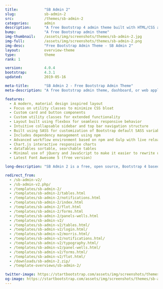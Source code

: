 ```yaml
---
title:            "SB Admin 2"
slug:             sb-admin-2
src:              /themes/sb-admin-2
categories:       admin
description:      "A free Bootstrap 4 admin theme built with HTML/CSS and a modern development workflow environment ready to use to build your next dashboard or web application"
bump:             "A free Bootstrap admin theme"
img-thumbnail:    /assets/img/screenshots/themes/sb-admin-2.jpg
img-full:         /assets/img/screenshots/themes/sb-admin-2.png
img-desc:         "Free Bootstrap Admin Theme - SB Admin 2"
layout:           overview-theme
type:             theme
rank: 1

version:          4.0.4
bootstrap:        4.3.1
updated:          2019-05-16

meta-title:       "SB Admin 2 - Free Bootstrap Admin Theme"
meta-description: "A free Bootstrap admin theme, dashboard, or web application UI. All Start Bootstrap templates are free to download and open source."

features:
  - A modern, material design inspired layout
  - Focus on utility classes to minimize CSS bloat
  - Custom card and button components
  - Custom utility classes for extended functionality
  - Layout built using flexbox for seamless responsive behavior
  - Intuitive collapsable sidebar and top bar navigation structure
  - Built using SASS for customization of Bootstrap default SASS variables
  - Includes dependency management using npm
  - Advanced workflow environment based on npm and Gulp with live reloading via browserSync
  - Chart.js interactive responsive charts
  - dataTables sortable, searchable tables
  - Minimal use of jQuery and JavaScript to make it easier to rewrite using JS frameworks
  - Latest Font Awesome 5 (free version)

long-description: "SB Admin 2 is a free, open source, Bootstrap 4 based admin theme perfect for quickly creating dashboards and web applications. It's modern design style with subtle shadows and a card-based layout could be described as flat material, and is inspired by the principles of material design along with a simple, attractive color system."

redirect_from:
  - /sb-admin-v2/
  - /sb-admin-v2.php/
  - /templates/sb-admin-2/
  - /templates/sb-admin-2/tables.html
  - /templates/sb-admin-2/notifications.html
  - /templates/sb-admin-2/index.html
  - /templates/sb-admin-2/flot.html
  - /templates/sb-admin-2/forms.html
  - /templates/sb-admin-2/panels-wells.html
  - /templates/sb-admin-v2/
  - /templates/sb-admin-v2/tables.html/
  - /templates/sb-admin-v2/login.html/
  - /templates/sb-admin-v2/morris.html/
  - /templates/sb-admin-v2/notifications.html/
  - /templates/sb-admin-v2/typography.html/
  - /templates/sb-admin-v2/panel-wells.html/
  - /templates/sb-admin-v2/forms.html/
  - /templates/sb-admin-v2/flot.html/
  - /downloads/sb-admin-2.zip/
  - /template-overviews/sb-admin-2/

twitter-image: https://startbootstrap.com/assets/img/screenshots/themes/twitter/sb-admin-2.png
og-image: https://startbootstrap.com/assets/img/screenshots/themes/sb-admin-2.png
---
```

